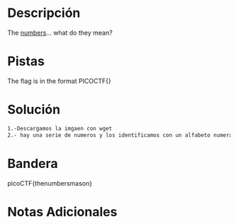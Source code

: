 # Descripción
The [numbers](https://jupiter.challenges.picoctf.org/static/f209a32253affb6f547a585649ba4fda/the_numbers.png)... what do they mean?

# Pistas
The flag is in the format PICOCTF{}

# Solución


```bash
1.-Descargamos la imgaen con wget 
2.- hay una serie de numeros y los identificamos con un alfabeto numerado

```

# Bandera
picoCTF{thenumbersmason}

# Notas Adicionales

